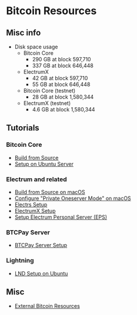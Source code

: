 # Bitcoin Resources

## Misc info

* Disk space usage
    * Bitcoin Core
        * 290 GB at block 597,710
        * 337 GB at block 646,448
    * ElectrumX
        * 42 GB at block 597,710
        * 55 GB at block 646,448
    * Bitcoin Core (testnet)
        * 28 GB at block 1,580,344
    * ElectrumX (testnet)
        * 4.6 GB at block 1,580,344

## Tutorials

### Bitcoin Core

* [Build from Source](https://github.com/janoside/bitcoin-resources/wiki/Bitcoin-Core-Build-from-Source)
* [Setup on Ubuntu Server](https://github.com/janoside/bitcoin-resources/wiki/Bitcoin-Core-Setup-on-Ubuntu)

### Electrum and related

* [Build from Source on macOS](https://github.com/janoside/bitcoin-resources/wiki/Electrum-Build-from-source-on-macOS)
* [Configure "Private Oneserver Mode" on macOS](https://github.com/janoside/bitcoin-resources/wiki/Electrum-Configure-Private-Oneserver-Mode-on-macOS)
* [Electrs Setup](https://github.com/janoside/bitcoin-resources/wiki/Electrs-Setup-on-Ubuntu)
* [ElectrumX Setup](https://github.com/janoside/bitcoin-resources/wiki/ElectrumX-Setup-on-Ubuntu)
* [Setup Electrum Personal Server (EPS)](https://github.com/janoside/bitcoin-resources/wiki/Electrum-Personal-Server-(EPS)-Setup)

### BTCPay Server

* [BTCPay Server Setup](https://github.com/janoside/bitcoin-resources/wiki/BTCPayServer-Setup-on-Ubuntu)

### Lightning

* [LND Setup on Ubuntu](https://github.com/janoside/bitcoin-resources/wiki/LND-Setup-on-Ubuntu)


## Misc

* [External Bitcoin Resources](https://github.com/janoside/bitcoin-resources/wiki/External-Bitcoin-Resources)
